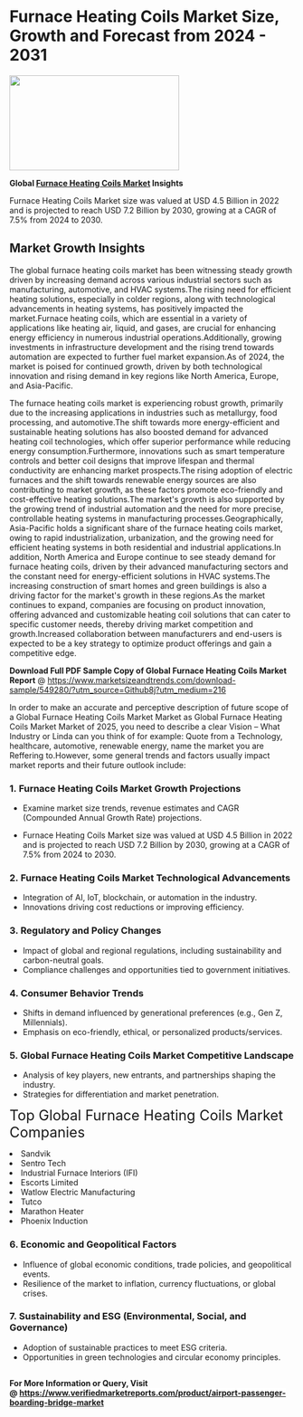 <H1>Furnace Heating Coils Market Size, Growth and Forecast from 2024 - 2031</H1><img class="aligncenter size-medium wp-image-584254" src="https://thirdeyenews.in/wp-content/uploads/2024/09/Global-Market-Research-300x168.jpeg" alt="" width="300" height="168" /><p><strong>Global&nbsp;<a href="https://www.marketsizeandtrends.com/download-sample/549280/?utm_source=Github8j?utm_medium=216">Furnace Heating Coils Market</a> Insights</strong></p><p>Furnace Heating Coils Market size was valued at USD 4.5 Billion in 2022 and is projected to reach USD 7.2 Billion by 2030, growing at a CAGR of 7.5% from 2024 to 2030.</p><p><h2>Market Growth Insights</h2> <p>The global furnace heating coils market has been witnessing steady growth driven by increasing demand across various industrial sectors such as manufacturing, automotive, and HVAC systems.The rising need for efficient heating solutions, especially in colder regions, along with technological advancements in heating systems, has positively impacted the market.Furnace heating coils, which are essential in a variety of applications like heating air, liquid, and gases, are crucial for enhancing energy efficiency in numerous industrial operations.Additionally, growing investments in infrastructure development and the rising trend towards automation are expected to further fuel market expansion.As of 2024, the market is poised for continued growth, driven by both technological innovation and rising demand in key regions like North America, Europe, and Asia-Pacific.</p> <p>The furnace heating coils market is experiencing robust growth, primarily due to the increasing applications in industries such as metallurgy, food processing, and automotive.The shift towards more energy-efficient and sustainable heating solutions has also boosted demand for advanced heating coil technologies, which offer superior performance while reducing energy consumption.Furthermore, innovations such as smart temperature controls and better coil designs that improve lifespan and thermal conductivity are enhancing market prospects.The rising adoption of electric furnaces and the shift towards renewable energy sources are also contributing to market growth, as these factors promote eco-friendly and cost-effective heating solutions.The market's growth is also supported by the growing trend of industrial automation and the need for more precise, controllable heating systems in manufacturing processes.Geographically, Asia-Pacific holds a significant share of the furnace heating coils market, owing to rapid industrialization, urbanization, and the growing need for efficient heating systems in both residential and industrial applications.In addition, North America and Europe continue to see steady demand for furnace heating coils, driven by their advanced manufacturing sectors and the constant need for energy-efficient solutions in HVAC systems.The increasing construction of smart homes and green buildings is also a driving factor for the market's growth in these regions.As the market continues to expand, companies are focusing on product innovation, offering advanced and customizable heating coil solutions that can cater to specific customer needs, thereby driving market competition and growth.Increased collaboration between manufacturers and end-users is expected to be a key strategy to optimize product offerings and gain a competitive edge.<p><span class=""><strong>Download Full PDF Sample Copy of Global Furnace Heating Coils Market Report</strong> @ <a href="https://www.marketsizeandtrends.com/download-sample/549280/?utm_source=Github8j?utm_medium=216" target="_blank">https://www.marketsizeandtrends.com/download-sample/549280/?utm_source=Github8j?utm_medium=216</a></span></p><p>In order to make an accurate and perceptive description of future scope of a Global&nbsp;Furnace Heating Coils Market Market as Global&nbsp;Furnace Heating Coils Market Market of 2025, you need to describe a clear Vision &ndash; What Industry or Linda can you think of for example: Quote from a Technology, healthcare, automotive, renewable energy, name the market you are Reffering to.However, some general trends and factors usually impact market reports and their future outlook include:</p><h3>1.&nbsp;<strong>Furnace Heating Coils Market Growth Projections</strong></h3><ul><li>Examine market size trends, revenue estimates and CAGR (Compounded Annual Growth Rate) projections.</li><li><p>Furnace Heating Coils Market size was valued at USD 4.5 Billion in 2022 and is projected to reach USD 7.2 Billion by 2030, growing at a CAGR of 7.5% from 2024 to 2030.</p></li></ul><h3>2.&nbsp;<strong>Furnace Heating Coils Market Technological Advancements</strong></h3><ul><li>Integration of AI, IoT, blockchain, or automation in the industry.</li><li>Innovations driving cost reductions or improving efficiency.</li></ul><h3>3.&nbsp;<strong>Regulatory and Policy Changes</strong></h3><ul><li>Impact of global and regional regulations, including sustainability and carbon-neutral goals.</li><li>Compliance challenges and opportunities tied to government initiatives.</li></ul><h3>4.&nbsp;<strong>Consumer Behavior Trends</strong></h3><ul><li>Shifts in demand influenced by generational preferences (e.g., Gen Z, Millennials).</li><li>Emphasis on eco-friendly, ethical, or personalized products/services.</li></ul><h3>5.&nbsp;<strong>Global Furnace Heating Coils Market Competitive Landscape</strong></h3><ul><li>Analysis of key players, new entrants, and partnerships shaping the industry.</li><li>Strategies for differentiation and market penetration.</li></ul><p data-pm-slice="1 1 []"><span style="color: inherit; font-family: inherit; font-size: 25px;">Top Global Furnace Heating Coils Market Companies</span></p><div class="" data-test-id=""><p><li>Sandvik</li><li> Sentro Tech</li><li> Industrial Furnace Interiors (IFI)</li><li> Escorts Limited</li><li> Watlow Electric Manufacturing</li><li> Tutco</li><li> Marathon Heater</li><li> Phoenix Induction</li></p></div><h3>6.&nbsp;<strong>Economic and Geopolitical Factors</strong></h3><ul><li>Influence of global economic conditions, trade policies, and geopolitical events.</li><li>Resilience of the market to inflation, currency fluctuations, or global crises.</li></ul><h3>7.&nbsp;<strong>Sustainability and ESG (Environmental, Social, and Governance)</strong></h3><ul><li>Adoption of sustainable practices to meet ESG criteria.</li><li>Opportunities in green technologies and circular economy principles.</li></ul><h2><strong style="font-size: 14px;">For More Information or Query, Visit @&nbsp;</strong><a style="background-color: #ffffff; font-size: 14px;" href="https://www.marketsizeandtrends.com/report/furnace-heating-coils-market/" target="_blank">https://www.verifiedmarketreports.com/product/airport-passenger-boarding-bridge-market</a></h2>